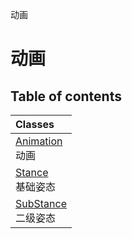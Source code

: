 动画

# 动画 <Badge type="tip" text="Groups" /> <Score text="动画" />

## Table of contents
| Classes |
| :-----|
| [Animation](../classes/mw.Animation.md) <br> 动画 |
| [Stance](../classes/mw.Stance.md) <br> 基础姿态 |
| [SubStance](../classes/mw.SubStance.md) <br> 二级姿态 |


